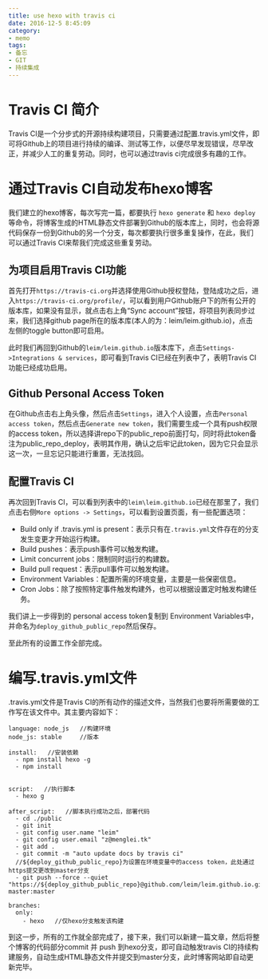 ```yaml
---
title: use hexo with travis ci
date: 2016-12-5 8:45:09
category: 
- memo
tags:
- 备忘
- GIT
- 持续集成
---
```


# Travis CI 简介

Travis CI是一个分步式的开源持续构建项目，只需要通过配置.travis.yml文件，即可将Github上的项目进行持续的编译、测试等工作，以便尽早发现错误，尽早改正，并减少人工的重复劳动。同时，也可以通过travis ci完成很多有趣的工作。

# 通过Travis CI自动发布hexo博客

我们建立的hexo博客，每次写完一篇，都要执行 `hexo generate` 和 `hexo deploy` 等命令，将博客生成的HTML静态文件部署到Github的版本库上，同时，也会将源代码保存一份到Github的另一个分支，每次都要执行很多重复操作，在此，我们可以通过Travis CI来帮我们完成这些重复劳动。

## 为项目启用Travis CI功能

首先打开`https://travis-ci.org`并选择使用Github授权登陆，登陆成功之后，进入`https://travis-ci.org/profile/`，可以看到用户Github账户下的所有公开的版本库，如果没有显示，就点击右上角“Sync account”按钮，将项目列表同步过来，我们选择github page所在的版本库(本人的为：leim/leim.github.io)，点击左侧的toggle button即可启用。

此时我们再回到Github的`leim/leim.github.io`版本库下，点击`Settings->Integrations & services`，即可看到Travis CI已经在列表中了，表明Travis CI功能已经成功启用。

## Github Personal Access Token

在Github点击右上角头像，然后点击`Settings`，进入个人设置，点击`Personal access token`，然后点击`Generate new token`，我们需要生成一个具有push权限的access token，所以选择讲repo下的public_repo前面打勾，同时将此token备注为public_repo_deploy，表明其作用，确认之后牢记此token，因为它只会显示这一次，一旦忘记只能进行重置，无法找回。

## 配置Travis CI

 再次回到Travis CI，可以看到列表中的`leim\leim.github.io`已经在那里了，我们点击右侧`More options -> Settings`，可以看到设置页面，有一些配置选项：
 - Build only if .travis.yml is present：表示只有在`.travis.yml`文件存在的分支发生变更才开始运行构建。
 - Build pushes：表示push事件可以触发构建。
 - Limit concurrent jobs：限制同时运行的构建数。
 - Build pull request：表示pull事件可以触发构建。
 - Environment Variables：配置所需的环境变量，主要是一些保密信息。
 - Cron Jobs：除了按照特定事件触发构建外，也可以根据设置定时触发构建任务。

我们讲上一步得到的 personal access token复制到 Environment Variables中，并命名为`deploy_github_public_repo`然后保存。

至此所有的设置工作全部完成。

# 编写.travis.yml文件

.travis.yml文件是Travis CI的所有动作的描述文件，当然我们也要将所需要做的工作写在该文件中。其主要内容如下：

```
language: node_js   //构建环境
node_js: stable     //版本
 
install:   //安装依赖
  - npm install hexo -g
  - npm install
 
 
script:   //执行脚本
  - hexo g
 
after_script:   //脚本执行成功之后，部署代码
  - cd ./public
  - git init
  - git config user.name "leim"
  - git config user.email "z@menglei.tk"
  - git add .
  - git commit -m "auto update docs by travis ci"
  //${deploy_github_public_repo}为设置在环境变量中的access token，此处通过https提交更改到master分支
  - git push --force --quiet "https://${deploy_github_public_repo}@github.com/leim/leim.github.io.git" master:master
 
branches:
  only:
    - hexo   //仅hexo分支触发该构建
```

到这一步，所有的工作就全部完成了，接下来，我们可以新建一篇文章，然后将整个博客的代码部分commit 并 push 到hexo分支，即可自动触发travis CI的持续构建服务，自动生成HTML静态文件并提交到master分支，此时博客网站即自动更新完毕。

